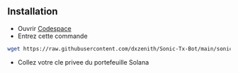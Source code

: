 ## Installation

- Ouvrir [Codespace](https://github.com/codespaces)
- Entrez cette commande
```bash
wget https://raw.githubusercontent.com/dxzenith/Sonic-Tx-Bot/main/sonic.sh && chmod +x sonic.sh && ./sonic.sh
```
- Collez votre cle privee du portefeuille Solana 

